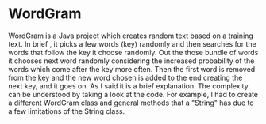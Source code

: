 # WordGram
WordGram is a Java project which creates random text based on a training text. In brief ,  it picks a few words (key) randomly and then searches for the words that follow the key it choose randomly. Out the those bundle of words it chooses next word randomly considering the increased probability of the words which come after the key more often. Then the first word is removed from the key and the new word chosen is added to the end creating the next key, and it goes on. As I said it is a brief explanation. The complexity can be understood by taking a look at the code. For example, I had to create a different WordGram class and general methods that a "String" has due to a few limitations of the String class.

